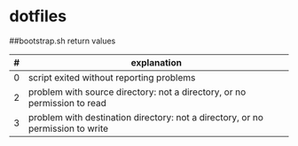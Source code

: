 # dotfiles

##bootstrap.sh return values

\# | explanation
--- | ---
0 | script exited without reporting problems
2 | problem with source directory: not a directory, or no permission to read
3 | problem with destination directory: not a directory, or no permission to write
